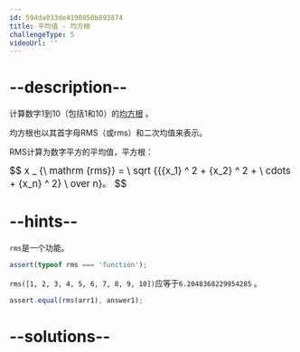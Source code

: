```yaml
---
id: 594da033de4190850b893874
title: 平均值 - 均方根
challengeType: 5
videoUrl: ''
---
```


# --description--

<p>计算数字1到10（包括1和10）的<a href='https://en.wikipedia.org/wiki/Root mean square' title='wp：均方根'>均方根</a> 。 </p><p>均方根也以其首字母RMS（或rms）和二次均值来表示。 </p><p> RMS计算为数字平方的平均值，平方根： </p><p> <big>$$ x _ {\ mathrm {rms}} = \ sqrt {{{x_1} ^ 2 + {x_2} ^ 2 + \ cdots + {x_n} ^ 2} \ over n}。 $$</big> </p>

# --hints--

`rms`是一个功能。

```js
assert(typeof rms === 'function');
```

`rms([1, 2, 3, 4, 5, 6, 7, 8, 9, 10])`应等于`6.2048368229954285` 。

```js
assert.equal(rms(arr1), answer1);
```

# --solutions--

